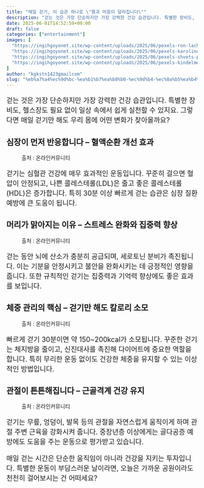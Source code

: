 ```yaml
---
title: "매일 걷기, 이 습관 하나로 \"몸과 마음이 달라집니다\""
description: "걷는 것은 가장 단순하지만 가장 강력한 건강 습관입니다. 특별한 장비도, 헬스장도 필요 없이 일상 속에서 쉽게 실천할 수 있지요. 그렇다면 매일 걷기만 해도 우리 몸에 어떤 변화가 찾아올까요?"
date: 2025-06-01T14:52:59+09:00
draft: false
categories: ["entertainment"]
images: [
  "https://ingihgoyonet.site/wp-content/uploads/2025/06/pexels-ron-lach-10203432-1024x683.jpg"
  "https://ingihgoyonet.site/wp-content/uploads/2025/06/pexels-karolina-grabowska-4498179-1024x683.jpg"
  "https://ingihgoyonet.site/wp-content/uploads/2025/06/pexels-shvets-production-6975474-1-1024x684.jpg"
  "https://ingihgoyonet.site/wp-content/uploads/2025/06/pexels-kindelmedia-7298631-1024x577.jpg"
]
author: "kgkstn1423gmailcom"
slug: "%eb%a7%a4%ec%9d%bc-%ea%b1%b7%ea%b8%b0-%ec%9d%b4-%ec%8a%b5%ea%b4%80-%ed%95%98%eb%82%98%eb%a1%9c-%eb%aa%b8%ea%b3%bc-%eb%a7%88%ec%9d%8c%ec%9d%b4-%eb%8b%ac%eb%9d%bc%ec%a7%91%eb%8b%88%eb%8b%a4"
---
```


<p style="font-size:18px">걷는 것은 가장 단순하지만 가장 강력한 건강 습관입니다. 특별한 장비도, 헬스장도 필요 없이 일상 속에서 쉽게 실천할 수 있지요. 그렇다면 매일 걷기만 해도 우리 몸에 어떤 변화가 찾아올까요?</p> <h2 >심장이 먼저 반응합니다 – 혈액순환 개선 효과</h2> <figure ><img src="https://ingihgoyonet.site/wp-content/uploads/2025/06/pexels-ron-lach-10203432-1024x683.jpg" alt="" style="aspect-ratio:16/9;object-fit:cover"/><figcaption >출처 : 온라인커뮤니티</figcaption></figure> <p style="font-size:18px">걷기는 심혈관 건강에 매우 효과적인 운동입니다. 꾸준히 걸으면 혈압이 안정되고, 나쁜 콜레스테롤(LDL)은 줄고 좋은 콜레스테롤(HDL)은 증가합니다. 특히 30분 이상 빠르게 걷는 습관은 심장 질환 예방에 큰 도움이 됩니다.</p> <h2 >머리가 맑아지는 이유 – 스트레스 완화와 집중력 향상</h2> <figure ><img src="https://ingihgoyonet.site/wp-content/uploads/2025/06/pexels-karolina-grabowska-4498179-1024x683.jpg" alt="" /><figcaption >출처 : 온라인커뮤니티</figcaption></figure> <p style="font-size:18px">걷는 동안 뇌에 산소가 충분히 공급되며, 세로토닌 분비가 촉진됩니다. 이는 기분을 안정시키고 불안을 완화시키는 데 긍정적인 영향을 줍니다. 또한 규칙적인 걷기는 집중력과 기억력 향상에도 좋은 효과를 보입니다.</p> <h2 >체중 관리의 핵심 – 걷기만 해도 칼로리 소모</h2> <figure ><img src="https://ingihgoyonet.site/wp-content/uploads/2025/06/pexels-shvets-production-6975474-1-1024x684.jpg" alt="" style="aspect-ratio:16/9;object-fit:cover"/><figcaption >출처 : 온라인커뮤니티</figcaption></figure> <p style="font-size:18px">빠르게 걷기 30분이면 약 150~200kcal가 소모됩니다. 꾸준한 걷기는 체지방을 줄이고, 신진대사를 촉진해 다이어트에 중요한 역할을 합니다. 특히 무리한 운동 없이도 건강한 체중을 유지할 수 있는 이상적인 방법입니다.</p> <h2 >관절이 튼튼해집니다 – 근골격계 건강 유지</h2> <figure ><img src="https://ingihgoyonet.site/wp-content/uploads/2025/06/pexels-kindelmedia-7298631-1024x577.jpg" alt="" style="aspect-ratio:16/9;object-fit:cover"/><figcaption >출처 : 온라인커뮤니티</figcaption></figure> <p style="font-size:18px">걷기는 무릎, 엉덩이, 발목 등의 관절을 자연스럽게 움직이게 하며 관절 주변 근육을 강화시켜 줍니다. 중장년층 이상에게는 골다공증 예방에도 도움을 주는 운동으로 평가받고 있습니다.</p> <p style="font-size:18px">매일 걷는 시간은 단순한 움직임이 아니라 건강을 지키는 투자입니다. 특별한 운동이 부담스러운 날이라면, 오늘은 가까운 공원이라도 천천히 걸어보시는 건 어떠세요?</p>